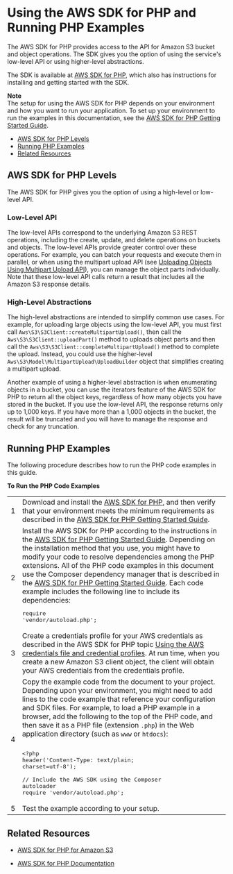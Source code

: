 # Using the AWS SDK for PHP and Running PHP Examples<a name="UsingTheMPphpAPI"></a>

The AWS SDK for PHP provides access to the API for Amazon S3 bucket and object operations\. The SDK gives you the option of using the service's low\-level API or using higher\-level abstractions\.

The SDK is available at [AWS SDK for PHP](https://aws.amazon.com/sdk-for-php/), which also has instructions for installing and getting started with the SDK\. 

**Note**  
The setup for using the AWS SDK for PHP depends on your environment and how you want to run your application\. To set up your environment to run the examples in this documentation, see the [AWS SDK for PHP Getting Started Guide](http://docs.aws.amazon.com/aws-sdk-php/v2/guide/index.html#getting-started)\.


+ [AWS SDK for PHP Levels](#TheMPphpAPI)
+ [Running PHP Examples](#running-php-samples)
+ [Related Resources](#RelatedResources-UsingTheMPphpAPI)

## AWS SDK for PHP Levels<a name="TheMPphpAPI"></a>

The AWS SDK for PHP gives you the option of using a high\-level or low\-level API\. 

### Low\-Level API<a name="Lowlevel-php-api"></a>

The low\-level APIs correspond to the underlying Amazon S3 REST operations, including the create, update, and delete operations on buckets and objects\. The low\-level APIs provide greater control over these operations\. For example, you can batch your requests and execute them in parallel, or when using the multipart upload API \(see [Uploading Objects Using Multipart Upload API](uploadobjusingmpu.md)\), you can manage the object parts individually\. Note that these low\-level API calls return a result that includes all the Amazon S3 response details\.

### High\-Level Abstractions<a name="Highlevel-php-api"></a>

 The high\-level abstractions are intended to simplify common use cases\. For example, for uploading large objects using the low\-level API, you must first call `Aws\S3\S3Client::createMultipartUpload()`, then call the `Aws\S3\S3Client::uploadPart()` method to uploads object parts and then call the `Aws\S3\S3Client::completeMultipartUpload()` method to complete the upload\. Instead, you could use the higher\-level `Aws\S3\Model\MultipartUpload\UploadBuilder` object that simplifies creating a multipart upload\.

 Another example of using a higher\-level abstraction is when enumerating objects in a bucket, you can use the iterators feature of the AWS SDK for PHP to return all the object keys, regardless of how many objects you have stored in the bucket\. If you use the low\-level API, the response returns only up to 1,000 keys\. If you have more than a 1,000 objects in the bucket, the result will be truncated and you will have to manage the response and check for any truncation\.

## Running PHP Examples<a name="running-php-samples"></a>

The following procedure describes how to run the PHP code examples in this guide\.


**To Run the PHP Code Examples**  

|  |  | 
| --- |--- |
|  1  | Download and install the [AWS SDK for PHP](https://aws.amazon.com/sdk-for-php/), and then verify that your environment meets the minimum requirements as described in the [AWS SDK for PHP Getting Started Guide](http://docs.aws.amazon.com/aws-sdk-php/v2/guide/index.html#getting-started)\.  | 
|  2  |  Install the AWS SDK for PHP according to the instructions in the [AWS SDK for PHP Getting Started Guide](http://docs.aws.amazon.com/aws-sdk-php/v2/guide/index.html#getting-started)\. Depending on the installation method that you use, you might have to modify your code to resolve dependencies among the PHP extensions\. All of the PHP code examples in this document use the Composer dependency manager that is described in the [AWS SDK for PHP Getting Started Guide](http://docs.aws.amazon.com/aws-sdk-php/v2/guide/index.html#getting-started)\. Each code example includes the following line to include its dependencies: <pre>require 'vendor/autoload.php';</pre>  | 
|  3  |  Create a credentials profile for your AWS credentials as described in the AWS SDK for PHP topic [ Using the AWS credentials file and credential profiles](http://docs.aws.amazon.com/aws-sdk-php/guide/latest/credentials.html#using-the-aws-credentials-file-and-credential-profiles)\. At run time, when you create a new Amazon S3 client object, the client will obtain your AWS credentials from the credentials profile\.  | 
|  4  |  Copy the example code from the document to your project\. Depending upon your environment, you might need to add lines to the code example that reference your configuration and SDK files\. For example, to load a PHP example in a browser, add the following to the top of the PHP code, and then save it as a PHP file \(extension `.php`\) in the Web application directory \(such as `www` or `htdocs`\): <pre><br /><?php<br />header('Content-Type: text/plain; charset=utf-8');<br /><br />// Include the AWS SDK using the Composer autoloader<br />require 'vendor/autoload.php';</pre>  | 
|  5  |  Test the example according to your setup\.  | 

## Related Resources<a name="RelatedResources-UsingTheMPphpAPI"></a>

+ [AWS SDK for PHP for Amazon S3](http://docs.aws.amazon.com/aws-sdk-php-2/guide/latest/service-s3.html)

+ [AWS SDK for PHP Documentation](http://docs.aws.amazon.com/aws-sdk-php-2/guide/latest/index.html)